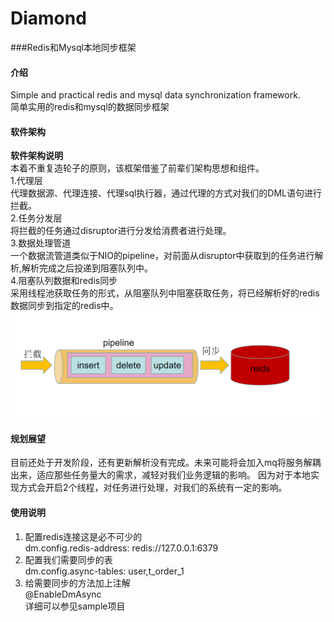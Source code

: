 # Diamond
###Redis和Mysql本地同步框架

#### 介绍
 Simple and practical redis and mysql data synchronization framework.  
 简单实用的redis和mysql的数据同步框架
#### 软件架构
**软件架构说明**  
本着不重复造轮子的原则，该框架借鉴了前辈们架构思想和组件。  
1.代理层   
代理数据源、代理连接、代理sql执行器，通过代理的方式对我们的DML语句进行拦截。  
2.任务分发层  
将拦截的任务通过disruptor进行分发给消费者进行处理。  
3.数据处理管道  
一个数据流管道类似于NIO的pipeline，对前面从disruptor中获取到的任务进行解析,解析完成之后投递到阻塞队列中。  
4.阻塞队列数据和redis同步  
采用线程池获取任务的形式，从阻塞队列中阻塞获取任务，将已经解析好的redis数据同步到指定的redis中。  
![Image text](https://github.com/DarMi7/diamond/blob/master/diamond-spring-boot-starter/img/%7D5%5D50K_V%5B_10XN%246S8%5BZXWV.png)

#### 规划展望
目前还处于开发阶段，还有更新解析没有完成。未来可能将会加入mq将服务解耦出来，适应那些任务量大的需求，减轻对我们业务逻辑的影响。
因为对于本地实现方式会开启2个线程，对任务进行处理，对我们的系统有一定的影响。

#### 使用说明

1.  配置redis连接这是必不可少的  
dm.config.redis-address: redis://127.0.0.1:6379
2.  配置我们需要同步的表  
dm.config.async-tables: user,t_order_1
3.  给需要同步的方法加上注解    
@EnableDmAsync  
详细可以参见sample项目


